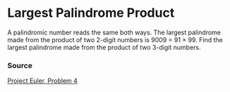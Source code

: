 # Largest Palindrome Product
A palindromic number reads the same both ways. The largest palindrome made from the product of two 2-digit numbers is 9009 = 91 × 99. Find the largest palindrome made from the product of two 3-digit numbers.

### Source
[Project Euler, Problem 4](https://projecteuler.net/problem=4)